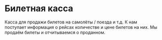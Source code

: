 Билетная касса
==============

Касса для продажи билетов на самолёты / поезда и т.д.
К нам поступает информация о рейсах количестве и цене билетов на них.
Мы продаём билеты и отчитываемся о проданном.
